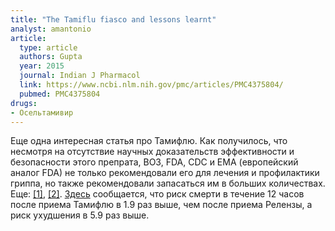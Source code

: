 ```yaml
---
title: "The Tamiflu fiasco and lessons learnt"
analyst: amantonio
article:
  type: article
  authors: Gupta
  year: 2015
  journal: Indian J Pharmacol
  link: https://www.ncbi.nlm.nih.gov/pmc/articles/PMC4375804/
  pubmed: PMC4375804
drugs:
- Осельтамивир
---
```


Еще одна интересная статья про Тамифлю. Как получилось, что несмотря на отсутствие научных доказательств эффективности и безопасности этого препрата, ВОЗ, FDA, CDC и EMA (европейский аналог FDA) не только рекомендовали его для лечения и профилактики гриппа, но также рекомендовали запасаться им в больших количествах. Еще: [[1]](https://www.ncbi.nlm.nih.gov/pmc/articles/PMC4973146/), [[2]](https://www.ncbi.nlm.nih.gov/pmc/articles/PMC1914480/).
[Здесь](https://www.ncbi.nlm.nih.gov/pubmed/22156085/) сообщается, что риск смерти в течение 12 часов после приема Тамифлю в 1.9 раз выше, чем после приема Релензы, а риск ухудшения в 5.9 раз выше.
